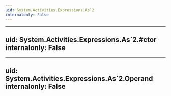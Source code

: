 ```yaml
---
uid: System.Activities.Expressions.As`2
internalonly: False
---
```


---
uid: System.Activities.Expressions.As`2.#ctor
internalonly: False
---

---
uid: System.Activities.Expressions.As`2.Operand
internalonly: False
---
